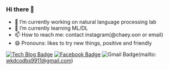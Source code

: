### Hi there 👋


- 🔭 I’m currently working on natural language processing lab
- 🌱 I’m currently learning ML/DL
- 📫 How to reach me: contact instagram(@chaey.oon or email)
- 😄 Pronouns: likes to try new things, positive and friendly


[![Tech Blog Badge](http://img.shields.io/badge/-Tech%20blog-black?style=flat-square&logo=github&link=https://zzsza.github.io/)](https://chaeyoon-jang.github.io/)
[![Facebook Badge](https://img.shields.io/badge/facebook-1877f2?style=flat-square&logo=facebook&logoColor=white&link=https://www.facebook.com/profile.php?id=100037789479634)](https://www.facebook.com/profile.php?id=100037789479634)
![Gmail Badge](https://img.shields.io/badge/Gmail-d14836?style=flat-square&logo=Gmail&logoColor=white&link=mailto:wkdcodbs9911@gmail.com)(mailto: wkdcodbs9911@gmail.com)
